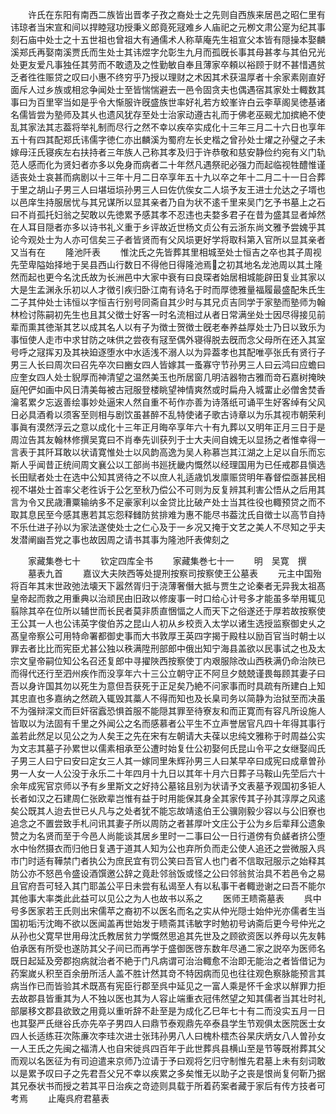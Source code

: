 <!-- { "loadSidebar": true } -->
　　许氏在东阳有南西二族皆出晋孝子孜之裔处士之先则自西族来居邑之昭仁里有讳琼者当宋宣和间以捍睦冦功授秉义郎竟死冦难乡人庙祀之元栁文肃公寔为纪其事刻石庙中处士之十五世祖也曾祖大有通儒术人称草庵先生祖宣父本皆有隠操本娶麟溪郑氏再娶南溪贾氏而生处士其讳煜字允彰生九月而孤旣长事其母甚孝与其伯兄光处更友爱凡事独任其劳而不敢遗及之性勤敏自奉且薄家卒頼以裕顾于财不甚惜遇贫乏者徃徃赈贷之叹曰小惠不终穷乎乃授以理财之术因其术获温厚者十余家素刚直好面斥人过乡族或相忿争闻处士至皆惴惴避去一邑令固贪夫也偶遇宿其家处士輙数其事曰为百里宰当如是乎令大惭服许旣盛族世率好礼若方蛟峯许白云李草阁吴徳基诸名儒皆尝为塾师及其乆也遗风犹存至处士治家动遵古礼而于佛老巫觋尤加摈絶不使乱其家法其志葢将举礼制而尽行之然不幸以疾卒实成化十三年三月二十六日也享年五十有四其配郑氏讳儒字徳仁亦出麟溪为蜀府左长史楷之曾孙处士燿之孙璧之子未嫁母汪氏寝疾左右扶持者三年族人己称其孝及归于许恭敬和慈安静俭约宛有义门轨范人感而化为贤妇者亦多以免身而病者二十年然凡遇祭祀必强力而起临视牲醴惟谨适丧处士哀甚而病剧以十三年十月二日卒享年五十九以卒之年十二月二十一日合葬于里之胡山子男三人曰堪垣埙孙男三人曰佐伉俟女二人埙予友王进士允达之子壻也以邑庠生持服居忧与其兄谋所以显其亲者乃自为状不逺千里来吴门乞予书墓上之石曰不肖孤托妇翁之契敢以先徳累予感其孝不忍违也夫婺多君子在昔为盛其显者焯然在人耳目隠者亦多以诗书礼义重于乡评故近世杨文贞公有云浙东尚文雅予尝媿乎其论今观处士为人亦可信矣三子者皆贤而有父风埙更好学将取科第入官所以显其亲者又当有在
　　隆池阡表
　　惟沈氏之先皆葬其里相城至处士恒吉之卒也其子周视先茔卑隘始择地于吴县西山行数日不得他日得隆池焉之初其地名龙池周以其土隆然而起也更今名沈氏故为长洲邑中大家中衰有曰良琛者始居相城能辟田复业其家以大是生孟渊永乐初以人才徴引疾归卧江南有诗名于时而厚徳雅量福履最盛配朱氏生二子其仲处士讳恒以字恒吉行别号同斋自其少时与其兄贞吉同学于家塾而塾师为翰林检讨陈嗣初先生也且其父徴士好客一时名流相过从者日常满坐处士因尽得接见前辈而熏其徳渐其艺以成其名人以有子为徴士贺徴士旣老奉养益厚处士乃日以致乐为事恒使人走市中求甘防之味供之尝夜有冦至偶外寝得脱去旣而念父母所在还入其室号呼之冦挥刃及其袂廹逐堕水中水适浅不溺人以为异葢孝也其配唯亭张氏有贤行子男三人长曰周次曰召先卒次曰豳女四人皆嫁其一蚤寡守节孙男三人曰云鸿曰应蟾曰应奎女四人处士貎厚而神清望之温然美玉也所居窗几明洁器物古雅而竒石嘉树掩映庭戺俨如画中风日清美每被古冠服登楼眺望神情爽然或时扁舟入城畱止必僧舍焚香瀹茗累夕忘返善绘事妙处逼宋人然自重不茍作亦善为诗落纸可诵平生好客绰有父风日必具酒肴以须客至则相与剧饮虽甚醉不乱特使诸子歌古诗章以为乐其视市朝荣利事眞有漠然浮云之意以成化十三年正月晦卒享年六十有九葬以又明年正月三日于是周泣告其友翰林修撰吴寛曰不肖奉先训获列于士大夫间自媿无以显扬之者惟幸得一言表于其阡耳敢以状请寛惟处士以风韵高逸为吴人称慕岂其江湖之上足以自乐而忘斯人乎闻昔正统间周文襄公以工部尚书廵抚畿内慨然以经理国用为已任戒郡县愼选长田赋者处士在选中公知其贤待之不以庶人礼适歳饥发廪赈贷明年春督偿亟甚民相视不堪处士首率父老徃诉于公乞至秋乃偿公不可则为反复辨其利害公悟从之后用其言为令又民歳漕粟输纳多不足豪家利以金贷比比破产处士当其徃役也輙预贷之而不取其息民至今感其惠若其忘怨释雠防贫排难为惠不能尽书葢沈氏自徴士以高节自持不乐仕进子孙以为家法遂使处士之仁心及于一乡况又掩于文艺之美人不尽知之乎夫发潜阐幽吾党之事也故因周之请书其事为隆池阡表俾刻之












　　家藏集巻七十
　　钦定四库全书
　　家藏集巻七十一
　　明　吴寛　撰
　　墓表九首
　　嘉议大夫陜西等处提刑按察司按察使王公墓表
　　元主中国殆将百年其末世政弛法壊天下嚣然胥归于浇薄奢僭大抵与贾生之论秦者无异我太祖髙皇帝起而救之用重典以治顽民由旧政以修废事一时口给心计号多才能虽多举用辄见翦除其卒在位所以辅世而长民者莫非质直悃愊之人而天下之俗遂还于厚若故按察使王公其一人也公讳英字俊伯苏之昆山人初从乡校贡入太学以诸生选授监察御史乆之髙皇帝察公可用特命署都御史事而大书敦厚王英四字揭于殿柱以励百官当时朝士以罪去者比比而宪臣尤甚公独以秩满陞刑部郎中俄出知宁海县盖欲以民事试之也及太宗文皇帝嗣位知公名召还复郎中寻擢陜西按察使丁内艰服除改山西秩满仍命治陜已而得代还行至泗州疾作而没享年六十三公立朝守正不阿旦夕兢兢谨畏每顾其妻子曰吾以身许国其勿以死生为意但吾获死于正足矣乃絶不问家事而时具疏有所建白上知其忠直也多嘉纳之然疏入辄毁其藁人不得而知也及长臬司务以简静为治狱至而决虽不为强辩深文而巨奸宿蠧恐惧首服不能隠其罪至待寮友和而正寛而有容凡所设施人皆取以为法固有千里之外闻公之名而感慕者公平生不立声誉居官凡四十年得其事行盖若此然足以见公之为人矣王之先在宋有左朝请大夫葆以忠纯文雅称于时周益公实为文志其墓子孙累世以儒素相承至公遭时始复仕公初娶何氏昆山令平之女继娶阎氏子男三人曰宁曰安曰定女三人其一嫁同里朱辉孙男三人曰某早卒曰成宪曰成章曽孙男一人女一人公没于永乐二十年四月十九日以其年十月六日葬子马鞍山先茔后六十余年成宪官京师以予有乡里斯文之好持公墓铭且别为状请予文表墓予观国初多钜人长者如汉之石建周仁张欧辈岂惟有益于时用能保其身全其家传其子孙其淳厚之风逺矣公既其人迨去世已乆凡与之处者犹不能忘故靖逺伯王公骥刚毅少容以与公旧寮也追念之不置尝致手札问讯其妻子所以周防之者甚厚叶文庄公于公为乡后辈拜公遗象赞之为名贤而至于今邑人尚能谈其居乡里时一二事曰公一日行道傍有负鹾者挤公堕水中怡然摄衣而归他日复遇于道其人知为公也弃所负而走公使人追还之尝微服入呉市门时适有鞾禁门者执公为庶民宜有罚公笑曰吾官人也门者不信取冠服示之始释其防公亦不怒邑令盛设酒馔邀公辞之竟赴邻翁饭或怪之公曰邻翁贫治具不若邑令之易且官府吾可轻入其门耶盖公平日未尝有私谒至人有以私事干者輙逊谢之曰吾不能尔其他事大率类此此益可以见公之为人也故书以系之
　　医师王瞆斋墓表
　　呉中号多医家若王氏则出宋儒苹之裔初不以医名而名之实从仲光隠士始仲光亦儒者生当国初垢汚沈晦不欲以医闻盖再世始发于瞆斋其讳敏字时勉初号讷斋后更今号仲光之从孙也父寛早世用母沈氏教居贫力学慨然思追其先世及之顾欲资医以养母以先友韩伯承医有所受也遂防其父子间已而再学于盛御医啓东数年尽通二家之説卒为医师名既日起延及旁郡抱病就治者不絶于门凡病谓可治治輙愈不治即无能治之者皆借记为药案嵗乆积至百余册所活人盖不胜计然其竒不特因病而见也往往观色察脉能预言其病当作已而皆验其术既髙有宪臣行郡至呉中延见之一富人乘是怀千金求以觧罪力拒去故郡县皆重其为人不独以医也其为人容止端重衣冠伟然望之知其儒者当其壮时礼部屡移文郡县欲致之用竟以重听辞不赴至是为成化乙巳年七十有二而没实五月一日也其娶严氏继谷氏亦先卒子男四人曰鼎节泰观鼎先卒泰县学生节观俱太医院医士女四人长适练荘次陈亷次李珪次进士张玮孙男八人曰槐朴橒杰谷杲庆炳女八人曽孙女一人王氏之先闽之福清人也自宋徙呉四百年于此世葬呉县横山至是节等既袝葬其父而观以名医征为有司迫遣来京师乃泣请于予曰观将乞归守制惟先君墓上未有刻词敢以是累予叹曰子之先君吾父兄不幸以疾累之多矣惟无以助子之丧是恨尚复何靳乃据其兄泰状书而授之若其平日治疾之竒迹则具载于所着药案者藏于家后有传方技者可考焉
　　止庵呉府君墓表
